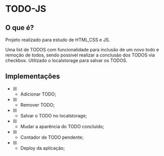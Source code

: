 # TODO-JS

## O que é?

Projeto realizado para estudo de HTML,CSS e JS.

Uma list de TODOS com funcionalidade para inclusão de um novo todo e remoção de todos, sendo possivel realizar a conclusão dos TODOS via checkbox.
Utilizado o localstorage para salvar os TODOS.

## Implementações

- [x] - Adicionar TODO;
- [x] - Remover TODO;
- [x] - Salvar o TODO no localstorage;
- [x] - Mudar a aparência do TODO concluído;
- [x] - Contador de TODO pendente;
- [x] - Deploy da aplicação;
